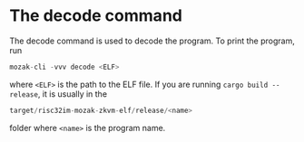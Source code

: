 # The decode command

The decode command is used to decode the program. To print the program, run

```rust
mozak-cli -vvv decode <ELF>
```

where `<ELF>` is the path to the ELF file. If you are running `cargo build --release`, it is usually in the

```rust
target/risc32im-mozak-zkvm-elf/release/<name>
```

folder where `<name>` is the program name.